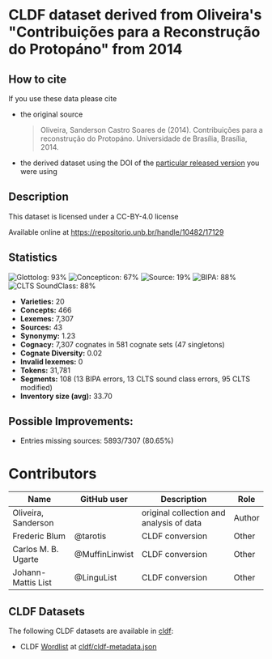 # CLDF dataset derived from Oliveira's "Contribuições para a Reconstrução do Protopáno" from 2014

## How to cite

If you use these data please cite
- the original source
  > Oliveira, Sanderson Castro Soares de (2014). Contribuições para a reconstrução do Protopáno. Universidade de Brasília, Brasília, 2014.
- the derived dataset using the DOI of the [particular released version](../../releases/) you were using

## Description


This dataset is licensed under a CC-BY-4.0 license

Available online at https://repositorio.unb.br/handle/10482/17129

## Statistics


![Glottolog: 93%](https://img.shields.io/badge/Glottolog-93%25-green.svg "Glottolog: 93%")
![Concepticon: 67%](https://img.shields.io/badge/Concepticon-67%25-orange.svg "Concepticon: 67%")
![Source: 19%](https://img.shields.io/badge/Source-19%25-red.svg "Source: 19%")
![BIPA: 88%](https://img.shields.io/badge/BIPA-88%25-yellowgreen.svg "BIPA: 88%")
![CLTS SoundClass: 88%](https://img.shields.io/badge/CLTS%20SoundClass-88%25-yellowgreen.svg "CLTS SoundClass: 88%")

- **Varieties:** 20
- **Concepts:** 466
- **Lexemes:** 7,307
- **Sources:** 43
- **Synonymy:** 1.23
- **Cognacy:** 7,307 cognates in 581 cognate sets (47 singletons)
- **Cognate Diversity:** 0.02
- **Invalid lexemes:** 0
- **Tokens:** 31,781
- **Segments:** 108 (13 BIPA errors, 13 CLTS sound class errors, 95 CLTS modified)
- **Inventory size (avg):** 33.70

## Possible Improvements:



- Entries missing sources: 5893/7307 (80.65%)

# Contributors

Name | GitHub user | Description | Role |
--- | --- | --- | --- |
Oliveira, Sanderson  | | original collection and analysis of data | Author
Frederic Blum | @tarotis | CLDF conversion | Other
Carlos M. B. Ugarte | @MuffinLinwist | CLDF conversion | Other
Johann-Mattis List | @LinguList| CLDF conversion | Other




## CLDF Datasets

The following CLDF datasets are available in [cldf](cldf):

- CLDF [Wordlist](https://github.com/cldf/cldf/tree/master/modules/Wordlist) at [cldf/cldf-metadata.json](cldf/cldf-metadata.json)